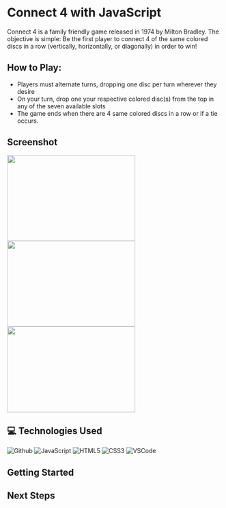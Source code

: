 # Connect 4 with JavaScript

Connect 4 is a family friendly game released in 1974 by Milton Bradley. The objective is simple: Be the first player to connect 4 of the same colored discs in a row (vertically, horizontally, or diagonally) in order to win!

## How to Play:
* Players must alternate turns, dropping one disc per turn wherever they desire
* On your turn, drop one your respective colored disc(s) from the top in any of the seven available slots
* The game ends when there are 4 same colored discs in a row or if a tie occurs.

## Screenshot

<img src="https://imgur.com/n4Lrzy8"   width="300px" height="200px"/>
<img src="https://imgur.com/jIC3YN3"   width="300px" height="200px"/>
<img src="https://imgur.com/jIC3YN3"   width="300px" height="200px"/>

## :computer: Technologies Used

![Github](https://img.shields.io/badge/-GitHub-333?style=flat&logo=github)
![JavaScript](https://img.shields.io/badge/-JavaScript-333?style=flat&logo=javascript) 
![HTML5](https://img.shields.io/badge/-HTML5-333?style=flat&logo=html5)
![CSS3](https://img.shields.io/badge/-CSS-333?style=flat&logo=css3)
![VSCode](https://img.shields.io/badge/-VS_Code-333?style=flat&logo=visualstudio)

## Getting Started

## Next Steps

